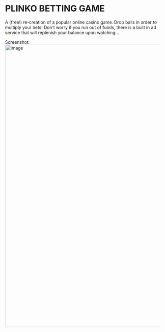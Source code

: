 # PLINKO BETTING GAME
A (free!) re-creation of a popular online casino game. Drop balls in order to multiply your bets! Don't worry if you run out of funds, there is a built in ad service that will replenish your balance upon watching...

Screenshot:
<img width="1004" height="920" alt="image" src="https://github.com/user-attachments/assets/ead15d2c-2849-418e-8cf8-be6fe2cc4d43" />
